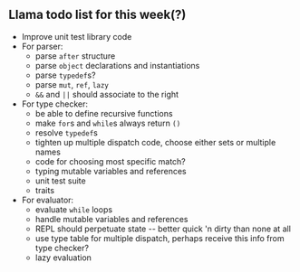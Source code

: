 ## Llama todo list for this week(?)

* Improve unit test library code
* For parser:
  * parse `after` structure
  * parse `object` declarations and instantiations
  * parse `typedef`s?
  * parse `mut`, `ref`, `lazy`
  * `&&` and `||` should associate to the right
* For type checker:
  * be able to define recursive functions
  * make `for`s and `while`s always return `()`
  * resolve `typedef`s
  * tighten up multiple dispatch code, choose either sets or multiple names
  * code for choosing most specific match?
  * typing mutable variables and references
  * unit test suite
  * traits
* For evaluator:
  * evaluate `while` loops
  * handle mutable variables and references
  * REPL should perpetuate state -- better quick 'n dirty than none at all
  * use type table for multiple dispatch, perhaps receive this info from 
    type checker?
  * lazy evaluation
